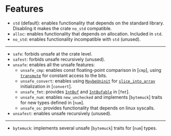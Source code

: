 
# Features

- `std` (default): enables functionality that depends on the standard library.
  Disabling it makes the crate `no_std` compatible.
- `alloc`: enables functionality that depends on allocation. Included in `std`.
- `no_std`: enables functionality incompatible with `std` (unused).
---
- `safe`: forbids unsafe at the crate level.
- `safest`: forbids unsafe recursively (unused).
- `unsafe`: enables all the unsafe features:
  - `unsafe_cmp`: enables const floating-point comparison in [`cmp`],
     using [`transmute`] for constant access to the bits.
  - `unsafe_convert`: enables using [`MaybeUninit`] for [`slice_into_array`]
    initialization in [`convert`].
  - `unsafe_fmt`: provides [`IntBuf`] and [`IntBufable`] in [`fmt`].
  - `unsafe_num`: enables `new_unchecked` and implements
    [`bytemuck`] traits for new types defined in [`num`].
  - `unsafe_os`: provides functionality that depends on linux syscalls.
- `unsafest`: enables unsafe recursively (unused).
---
- `bytemuck`: implements several unsafe [`bytemuck`] traits for [`num`] types.

[`IntBuf`]: fmt::IntBuf
[`IntBufable`]: fmt::IntBufAble
[`slice_into_array`]: convert::collection::slice_into_array
[`MaybeUninit`]: core::mem::MaybeUninit
[`transmute`]: core::mem::transmute
